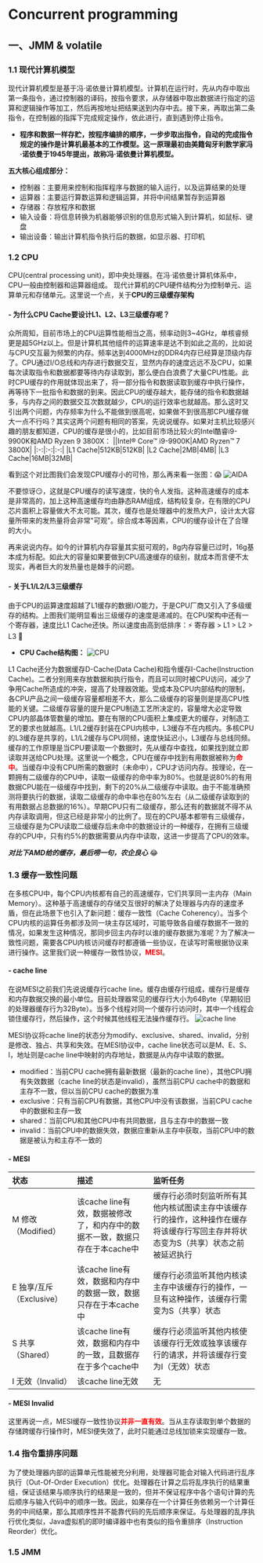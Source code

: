 # Concurrent programming
## 一、JMM & volatile
### 1.1 现代计算机模型
现代计算机模型是基于冯·诺依曼计算机模型。计算机在运行时，先从内存中取出第一条指令，通过控制器的译码，按指令要求，从存储器中取出数据进行指定的运算和逻辑操作等加工，然后再按地址把结果送到内存中去。接下来，再取出第二条指令，在控制器的指挥下完成规定操作，依此进行，直到遇到停止指令。
- **程序和数据一样存贮，按程序编排的顺序，一步步取出指令，自动的完成指令规定的操作是计算机最基本的工作模型。这一原理最初由美籍匈牙利数学家冯·诺依曼于1945年提出，故称冯·诺依曼计算机模型。**

**五大核心组成部分：**
- 控制器：主要用来控制和指挥程序与数据的输入运行，以及运算结果的处理
- 运算器：主要运行算数运算和逻辑运算，并将中间结果暂存到运算器
- 存储器：存放程序和数据
- 输入设备：将信息转换为机器能够识别的信息形式输入到计算机，如鼠标、键盘
- 输出设备：输出计算机指令执行后的数据，如显示器、打印机

### 1.2 CPU
CPU(central processing unit)，即中央处理器。在冯·诺依曼计算机体系中，CPU一般由控制器和运算器组成。
现代计算机的CPU硬件结构分为控制单元、运算单元和存储单元。这里说一个点，关于**CPU的三级缓存架构**

#### - 为什么CPU Cache要设计L1、L2、L3三级缓存呢？
众所周知，目前市场上的CPU运算性能相当之高，频率动则3~4GHz，单核睿频更是超5GHz以上。但是计算机其他组件的运算速率是达不到如此之高的，比如说与CPU交互最为频繁的内存。频率达到4000MHz的DDR4内存已经算是顶级内存了。CPU通过I/O总线和内存进行数据交互，显然内存的速度远远不及CPU，如果每次读取指令和数据都要等待内存读取到，那么便白白浪费了大量CPU性能。此时CPU缓存的作用就体现出来了，将一部分指令和数据读取到缓存中执行操作，再等待下一批指令和数据的到来。因此CPU的缓存越大，能存储的指令和数据越多，与内存之间的数据交互次数就越少，CPU的运行效率也就越高。那么这时又引出两个问题，内存频率为什么不能做到很高呢，如果做不到很高那CPU缓存做大一点不行吗？其实这两个问题有相同的答案，先说说缓存。如果对主机比较感兴趣的朋友都知道，CPU的缓存是很小的，比如目前市场比较火的Intel酷睿i9-9900K和AMD Ryzen 9 3800X：
||Intel® Core™ i9-9900K|AMD Ryzen™ 7 3800X|
|:-:|:-:|:-:|
|L1 Cache|512KB|512KB|
|L2 Cache|2MB|4MB|
|L3 Cache|16MB|32MB|

看到这个对比图我们会发现CPU缓存小的可怜，那么再来看一张图：:scream:
![AIDA](.picture/AIDA64-Benchmark.png)

不要惊讶:smirk:，这就是CPU缓存的读写速度，快的令人发指。这种高速缓存的成本是非常高的，加上这种高速缓存均由静态RAM组成，结构较复杂，在有限的CPU芯片面积上容量做大不太可能。其次，缓存也是处理器中的发热大户，设计太大容量所带来的发热量将会非常"可观"。综合成本等因素，CPU的缓存设计在了合理的大小。

再来说说内存。如今的计算机内存容量其实挺可观的，8g内存容量已过时，16g基本成为标配。如此大的容量如果要做到CPU高速缓存的级别，就成本而言便不太现实，再者巨大的发热量也是棘手的问题。

#### - 关于L1/L2/L3三级缓存
由于CPU的运算速度超越了L1缓存的数据I/O能力，于是CPU厂商又引入了多级缓存的结构。上图我们能明显看出三级缓存的速度是递减的。在CPU架构中还有一个寄存器，速度比L1 Cache还快。所以速度由高到低排序：:zap:  寄存器 > L1 > L2 > L3  :turtle:
- **CPU Cache结构图：**
![CPU](.picture/CPU-Cache.png)

L1 Cache还分为数据缓存D-Cache(Data Cache)和指令缓存I-Cache(Instruction Cache)。二者分别用来存放数据和执行指令，而且可以同时被CPU访问，减少了争用Cache所造成的冲突，提高了处理器效能。受成本及CPU内部结构的限制，各CPU产品之间一级缓存容量都相差不大，那么二级缓存的容量则是提高CPU性能的关键。二级缓存容量的提升是CPU制造工艺所决定的，容量增大必定导致CPU内部晶体管数量的增加。要在有限的CPU面积上集成更大的缓存，对制造工艺的要求也就越高。L1/L2缓存封装在CPU内核中，L3缓存不在内核内。多核CPU的L3缓存是共享的，L1/L2缓存与CPU同频，速度快延迟小，L3缓存与总线同频。缓存的工作原理是当CPU要读取一个数据时，先从缓存中查找，如果找到就立即读取并送给CPU处理。这里说一个概念，CPU在缓存中找到有用数据被称为<font color=red>**命中**</font>。当缓存中没有CPU所需的数据时（未命中），CPU才访问内存。按理论，在一颗拥有二级缓存的CPU中，读取一级缓存的命中率为80%。也就是说80%的有用数据CPU能在一级缓存中找到，剩下的20%从二级缓存中读取。由于不能准确预测将要执行的数据，读取二级缓存的命中率也在80%左右（从二级缓存读取到的有用数据占总数据的16%）。早期CPU只有二级缓存，那么还有的数据就不得不从内存读取调用，但这已经是非常小的比例了。现在的CPU基本都带有三级缓存，三级缓存是为CPU读取二级缓存后未命中的数据设计的一种缓存，在拥有三级缓存的CPU中，只有约5%的数据需要从内存中读取，这进一步提高了CPU的效率。

***对比下AMD给的缓存，最后唠一句，农企良心*** :joy:

### 1.3 缓存一致性问题
在多核CPU中，每个CPU内核都有自己的高速缓存，它们共享同一主内存（Main Memory）。这种基于高速缓存的存储交互很好的解决了处理器与内存的速度矛盾，但在此场景下也引入了新问题：缓存一致性（Cache Coherency）。当多个CPU内核的运算任务都涉及同一块主存区域时，可能导致各自缓存数据不一致的情况，如果发生这种情况，那同步回主内存时以谁的缓存数据为准呢？为了解决一致性问题，需要各CPU内核访问缓存时都遵循一些协议，在读写时需根据协议来进行操作。这里我们说一种缓存一致性协议，<font color=red>**MESI**</font>。

#### - cache line
在说MESI之前我们先说说缓存行cache line。缓存由缓存行组成，缓存行是缓存和内存数据交换的最小单位。目前处理器常见的缓存行大小为64Byte（早期较旧的处理器缓存行为32Byte）。当多个线程对同一个缓存行访问时，其中一个线程会锁住缓存行，然后操作，这个时候其他线程无法操作缓存行。
![cache line](.picture/cache-line.png)

MESI协议将cache line的状态分为modify、exclusive、shared、invalid，分别是修改、独占、共享和失效。在MESI协议中，cache line状态可以是M、E、S、I，地址则是cache line中映射的内存地址，数据是从内存中读取的数据。
- modified：当前CPU cache拥有最新数据（最新的cache line），其他CPU拥有失效数据（cache line的状态是invalid），虽然当前CPU cache中的数据和主存不一致，但以当前CPU cache的数据为准
- exclusive：只有当前CPU有数据，其他CPU中没有该数据，当前CPU cache中的数据和主存一致
- shared：当前CPU和其他CPU中有共同数据，且与主存中的数据一致
- invalid：当前CPU中的数据失效，数据应重新从主存中获取，当前CPU中的数据是被认为和主存不一致的

#### - MESI
|状态|描述|监听任务|
|:-|:-|:-|
|M 修改（Modified）|该cache line有效，数据被修改了，和内存中的数据不一致，数据只存在于本cache中|缓存行必须时刻监听所有其他内核试图读主存中该缓存行的操作，这种操作在缓存将该缓存行写回主存并将状态变为S（共享）状态之前被延迟执行|
|E 独享/互斥（Exclusive）|该cache line有效，数据和内存中的数据一致，数据只存在于本cache中|缓存行必须监听其他内核读主存中该缓存行的操作，一旦有这种操作，该缓存行需变为S（共享）状态|
|S 共享（Shared）|该cache line有效，数据和内存中的一致，且数据存在于多个cache中|缓存行必须监听其他内核使该缓存行无效或独享该缓存行的请求，并将该缓存行变为I（无效）状态|
|I 无效（Invalid）|该cache line无效|无|

#### - MESI Invalid
这里再说一点，MESI缓存一致性协议<font color=red>**并非一直有效**</font>。当从主存读取到单个数据的存储跨缓存行操作时，MESI便失效了，此时只能通过总线加锁来实现缓存一致。

### 1.4 指令重排序问题
为了使处理器内部的运算单元性能被充分利用，处理器可能会对输入代码进行乱序执行（Out-Of-Order Execution）优化。处理器在计算之后将乱序执行的结果重组，保证该结果与顺序执行的结果是一致的，但并不保证程序中各个语句计算的先后顺序与输入代码中的顺序一致。因此，如果存在一个计算任务依赖另一个计算任务的中间结果，那么其顺序性并不能靠代码的先后顺序来保证。与处理器的乱序执行优化类似，Java虚拟机的即时编译器中也有类似的指令重排序（Instruction Reorder）优化。

### 1.5 JMM
